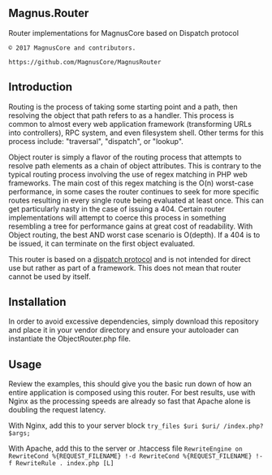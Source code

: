 ## Magnus.Router

Router implementations for MagnusCore based on Dispatch protocol

    © 2017 MagnusCore and contributors.

    https://github.com/MagnusCore/MagnusRouter



Introduction
------------

Routing is the process of taking some starting point and a path, then resolving the object that path refers to as a handler. This process is common to almost every web application framework (transforming URLs into controllers), RPC system, and even filesystem shell. Other terms for this process include: "traversal", "dispatch", or "lookup".

Object router is simply a flavor of the routing process that attempts to resolve path elements as a chain of object attributes. This is contrary to the typical routing process involving the use of regex matching in PHP web frameworks. The main cost of this regex matching is the O(n) worst-case performance, in some cases the router continues to seek for more specific routes resulting in every single route being evaluated at least once. This can get particularly nasty in the case of issuing a 404. Certain router implementations will attempt to coerce this process in something resembling a tree for performance gains at great cost of readability. With Object routing, the best AND worst case scenario is O(depth). If a 404 is to be issued, it can terminate on the first object evaluated.

This router is based on a [dispatch protocol](https://github.com/marrow/Webcore/wiki/Dispatch-Protocol) and is not intended for direct use but rather as part of a framework. This does not mean that router cannot be used by itself.

Installation
------------

In order to avoid excessive dependencies, simply download this repository and place it in your vendor directory and ensure your autoloader can instantiate the ObjectRouter.php file.

Usage
-----

Review the examples, this should give you the basic run down of how an entire application is composed using this router. For best results, use with Nginx as the processing speeds are already so fast that Apache alone is doubling the request latency.

With Nginx, add this to your server block
`try_files $uri $uri/ /index.php?$args;`

With Apache, add this to the server or .htaccess file
`RewriteEngine on
RewriteCond %{REQUEST_FILENAME} !-d
RewriteCond %{REQUEST_FILENAME} !-f
RewriteRule . index.php [L]`
